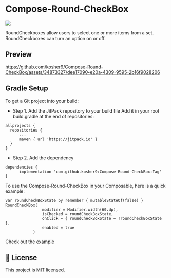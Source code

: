 # Compose-Round-CheckBox
[![](https://jitpack.io/v/kosher9/Compose-Round-CheckBox.svg)](https://jitpack.io/#kosher9/Compose-Round-CheckBox)

RoundCheckboxes allow users to select one or more items from a set. RoundCheckboxes can turn an option on or off.

## Preview
https://github.com/kosher9/Compose-Round-CheckBox/assets/34873327/dee17090-e20a-4309-9595-2b16f9028206

## Gradle Setup

To get a Git project into your build:

* Step 1. Add the JitPack repository to your build file Add it in your root build.gradle at the end
  of repositories:

```
allprojects {
  repositories {
      ...
      maven { url 'https://jitpack.io' }
  }
}
```

* Step 2. Add the dependency

```
dependencies {
	  implementation 'com.github.kosher9:Compose-Round-CheckBox:Tag'
}
```

To use the Compose-Round-CheckBox in your Composable, here is a quick example:
```
var roundCheckBoxState by remember { mutableStateOf(false) }
RoundCheckBox(
                modifier = Modifier.width(60.dp),
                isChecked = roundCheckBoxState,
                onClick = { roundCheckBoxState = !roundCheckBoxState },
                enabled = true
            )
```

Check out the [example](https://github.com/kosher9/Compose-Round-CheckBox/blob/main/app/src/main/java/com/kosher9/app/MainActivity.kt)

## 📝 License

This project is [MIT](./LICENSE.md) licensed.